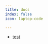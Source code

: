 ```yaml
---
title: docs
index: false
icon: laptop-code

---
```


<!-- ## Catalog -->
<!-- 
- [Markdown Enhance](UserGuide.md)

- [Page Config](Overview.md)

- [Function Disable](disable.md)

- [Encryption Demo](encrypt.md) -->
- [test](test.md)
